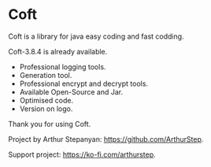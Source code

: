 # Coft
Coft is a library for java easy coding and fast codding.


Coft-3.8.4 is already available.
* Professional logging tools.
* Generation tool.
* Professional encrypt and decrypt tools.
* Available Open-Source and Jar.
* Optimised code.
* Version on logo.

Thank you for using Coft.

Project by Arthur Stepanyan: https://github.com/ArthurStep.

Support project: https://ko-fi.com/arthurstep.

